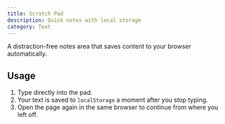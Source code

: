 ```yaml
---
title: Scratch Pad
description: Quick notes with local storage
category: Text
---
```


A distraction-free notes area that saves content to your browser automatically.

## Usage

1. Type directly into the pad.
2. Your text is saved to `localStorage` a moment after you stop typing.
3. Open the page again in the same browser to continue from where you left off.
